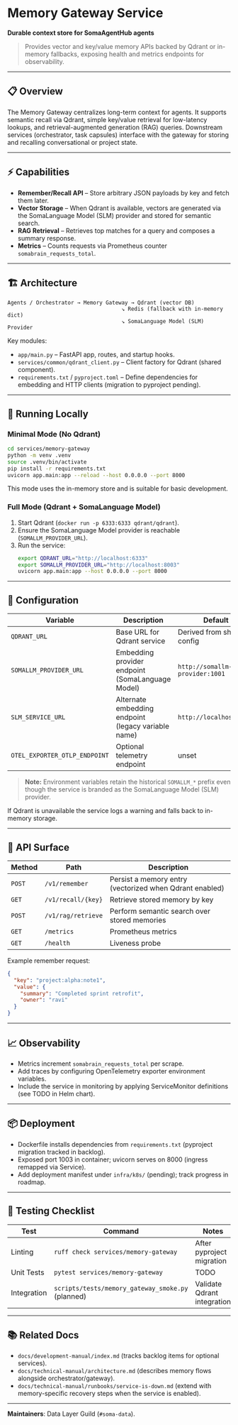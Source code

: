 # Memory Gateway Service

**Durable context store for SomaAgentHub agents**

> Provides vector and key/value memory APIs backed by Qdrant or in-memory fallbacks, exposing health and metrics endpoints for observability.

---

## 📋 Overview

The Memory Gateway centralizes long-term context for agents. It supports semantic recall via Qdrant, simple key/value retrieval for low-latency lookups, and retrieval-augmented generation (RAG) queries. Downstream services (orchestrator, task capsules) interface with the gateway for storing and recalling conversational or project state.

---

## ⚡ Capabilities

- **Remember/Recall API** – Store arbitrary JSON payloads by key and fetch them later.
- **Vector Storage** – When Qdrant is available, vectors are generated via the SomaLanguage Model (SLM) provider and stored for semantic search.
- **RAG Retrieval** – Retrieves top matches for a query and composes a summary response.
- **Metrics** – Counts requests via Prometheus counter `somabrain_requests_total`.

---

## 🏗️ Architecture

```
Agents / Orchestrator → Memory Gateway → Qdrant (vector DB)
                                    ↘ Redis (fallback with in-memory dict)
                                    ↘ SomaLanguage Model (SLM) Provider
```

Key modules:
- `app/main.py` – FastAPI app, routes, and startup hooks.
- `services/common/qdrant_client.py` – Client factory for Qdrant (shared component).
- `requirements.txt` / `pyproject.toml` – Define dependencies for embedding and HTTP clients (migration to pyproject pending).

---

## 🚀 Running Locally

### Minimal Mode (No Qdrant)
```bash
cd services/memory-gateway
python -m venv .venv
source .venv/bin/activate
pip install -r requirements.txt
uvicorn app.main:app --reload --host 0.0.0.0 --port 8000
```
This mode uses the in-memory store and is suitable for basic development.

### Full Mode (Qdrant + SomaLanguage Model)
1. Start Qdrant (`docker run -p 6333:6333 qdrant/qdrant`).
2. Ensure the SomaLanguage Model provider is reachable (`SOMALLM_PROVIDER_URL`).
3. Run the service:
   ```bash
   export QDRANT_URL="http://localhost:6333"
   export SOMALLM_PROVIDER_URL="http://localhost:8003"
   uvicorn app.main:app --host 0.0.0.0 --port 8000
   ```

---

## 🔌 Configuration

| Variable | Description | Default |
| --- | --- | --- |
| `QDRANT_URL` | Base URL for Qdrant service | Derived from shared config |
| `SOMALLM_PROVIDER_URL` | Embedding provider endpoint (SomaLanguage Model) | `http://somallm-provider:1001` |
| `SLM_SERVICE_URL` | Alternate embedding endpoint (legacy variable name) | `http://localhost:8003` |
| `OTEL_EXPORTER_OTLP_ENDPOINT` | Optional telemetry endpoint | unset |

> **Note:** Environment variables retain the historical `SOMALLM_*` prefix even though the service is branded as the SomaLanguage Model (SLM) provider.

If Qdrant is unavailable the service logs a warning and falls back to in-memory storage.

---

## 📡 API Surface

| Method | Path | Description |
| --- | --- | --- |
| `POST` | `/v1/remember` | Persist a memory entry (vectorized when Qdrant enabled) |
| `GET` | `/v1/recall/{key}` | Retrieve stored memory by key |
| `POST` | `/v1/rag/retrieve` | Perform semantic search over stored memories |
| `GET` | `/metrics` | Prometheus metrics |
| `GET` | `/health` | Liveness probe |

Example remember request:
```json
{
  "key": "project:alpha:note1",
  "value": {
    "summary": "Completed sprint retrofit",
    "owner": "ravi"
  }
}
```

---

## 📈 Observability

- Metrics increment `somabrain_requests_total` per scrape.
- Add traces by configuring OpenTelemetry exporter environment variables.
- Include the service in monitoring by applying ServiceMonitor definitions (see TODO in Helm chart).

---

## 📦 Deployment

- Dockerfile installs dependencies from `requirements.txt` (pyproject migration tracked in backlog).
- Exposed port 1003 in container; uvicorn serves on 8000 (ingress remapped via Service).
- Add deployment manifest under `infra/k8s/` (pending); track progress in roadmap.

---

## 🧪 Testing Checklist

| Test | Command | Notes |
| --- | --- | --- |
| Linting | `ruff check services/memory-gateway` | After pyproject migration |
| Unit Tests | `pytest services/memory-gateway` | TODO |
| Integration | `scripts/tests/memory_gateway_smoke.py` (planned) | Validate Qdrant integration |

---

## 📚 Related Docs

- `docs/development-manual/index.md` (tracks backlog items for optional services).
- `docs/technical-manual/architecture.md` (describes memory flows alongside orchestrator/gateway).
- `docs/technical-manual/runbooks/service-is-down.md` (extend with memory-specific recovery steps when the service is enabled).

---

**Maintainers**: Data Layer Guild (`#soma-data`).
